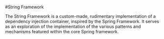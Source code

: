 #String Framework

The String Framework is a custom-made, rudimentary implementation of a dependency injection container, inspired by the Spring Framework. It serves as an exploration of the implementation of the various patterns and mechanisms featured within the core Spring framework.